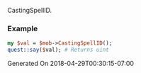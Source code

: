 CastingSpellID.
### Example

```perl
my $val = $mob->CastingSpellID();
quest::say($val); # Returns uint
```


Generated On 2018-04-29T00:30:15-07:00